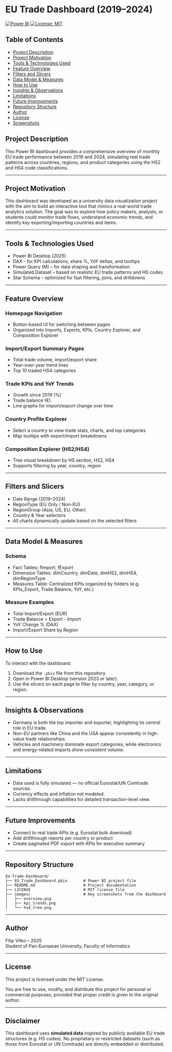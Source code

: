 # EU Trade Dashboard (2019–2024)
[![Power BI](https://img.shields.io/badge/Built%20with-Power%20BI-yellow?logo=powerbi&logoColor=black)](https://powerbi.microsoft.com/) [![License: MIT](https://img.shields.io/badge/License-MIT-yellow.svg)](https://opensource.org/licenses/MIT)


## Table of Contents
- [Project Description](#project-description)
- [Project Motivation](#project-motivation)
- [Tools & Technologies Used](#tools--technologies-used)
- [Feature Overview](#feature-overview)
- [Filters and Slicers](#filters-and-slicers)
- [Data Model & Measures](#data-model--measures)
- [How to Use](#how-to-use)
- [Insights & Observations](#insights--observations)
- [Limitations](#limitations)
- [Future Improvements](#future-improvements)
- [Repository Structure](#repository-structure)
- [Author](#author)
- [License](#license)
- [Screenshots](#screenshots)


## Project Description
This Power BI dashboard provides a comprehensive overview of monthly EU trade performance between 2019 and 2024, simulating real trade patterns across countries, regions, and product categories using the HS2 and HS4 code classifications.

---

## Project Motivation
This dashboard was developed as a university data visualization project with the aim to build an interactive tool that mimics a real-world trade analytics solution. The goal was to explore how policy makers, analysts, or students could monitor trade flows, understand economic trends, and identify key exporting/importing countries and items.

---

## Tools & Technologies Used
- Power BI Desktop (2025)
- DAX – for KPI calculations, share %, YoY deltas, and tooltips
- Power Query (M) – for data shaping and transformation
- Simulated Dataset – based on realistic EU trade patterns and HS codes
- Star Schema – optimized for fast filtering, joins, and drilldowns

---

## Feature Overview

### Homepage Navigation
- Button-based UI for switching between pages
- Organized into Imports, Exports, KPIs, Country Explorer, and Composition Explorer

### Import/Export Summary Pages
- Total trade volume, import/export share
- Year-over-year trend lines
- Top 10 traded HS4 categories

### Trade KPIs and YoY Trends
- Growth since 2019 (%)
- Trade balance (€)
- Line graphs for import/export change over time

### Country Profile Explorer
- Select a country to view trade stats, charts, and top categories
- Map tooltips with export/import breakdowns

### Composition Explorer (HS2/HS4)
- Tree visual breakdown by HS section, HS2, HS4
- Supports filtering by year, country, region

---

## Filters and Slicers
- Date Range (2019–2024)
- RegionType (EU Only / Non-EU)
- RegionGroup (Asia, US, EU, Other)
- Country & Year selectors
- All charts dynamically update based on the selected filters

---

## Data Model & Measures

### Schema
- Fact Tables: fImport, fExport
- Dimension Tables: dimCountry, dimDate, dimHS2, dimHS4, dimRegionType
- Measures Table: Centralized KPIs organized by folders (e.g. KPIs_Export, Trade Balance, YoY, etc.)

### Measure Examples
- Total Import/Export (EUR)
- Trade Balance = Export - Import
- YoY Change % (DAX)
- Import/Export Share by Region

---

## How to Use
To interact with the dashboard:
1. Download the `.pbix` file from this repository.
2. Open in Power BI Desktop (version 2023 or later).
3. Use the slicers on each page to filter by country, year, category, or region.

---

## Insights & Observations
- Germany is both the top importer and exporter, highlighting its central role in EU trade.
- Non-EU partners like China and the USA appear consistently in high-value trade relationships.
- Vehicles and machinery dominate export categories, while electronics and energy-related imports show consistent volume.

---

## Limitations
- Data used is fully simulated — no official Eurostat/UN Comtrade sources.
- Currency effects and inflation not modeled.
- Lacks drillthrough capabilities for detailed transaction-level view.

---

## Future Improvements
- Connect to real trade APIs (e.g. Eurostat bulk download)
- Add drillthrough reports per country or product
- Create paginated PDF export with KPIs for executive summary

---

## Repository Structure
```
EU-Trade-Dashboard/
├── EU_Trade_Dashboard.pbix       # Power BI project file
├── README.md                     # Project documentation
├── LICENSE                       # MIT license file
├── images/                       # Key screenshots from the dashboard
│   ├── overview.png
│   ├── kpi_trends.png
│   └── hs4_tree.png
```

---

## Author
Filip Vitko – 2025  
Student of Pan-European University, Faculty of Informatics

---

## License
This project is licensed under the MIT License.

You are free to use, modify, and distribute this project for personal or commercial purposes, provided that proper credit is given to the original author.

---

## Disclaimer
This dashboard uses **simulated data** inspired by publicly available EU trade structures (e.g. HS codes). No proprietary or restricted datasets (such as those from Eurostat or UN Comtrade) are directly embedded or distributed.
